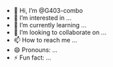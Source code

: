 - 👋 Hi, I’m @G403-combo
- 👀 I’m interested in ...
- 🌱 I’m currently learning ...
- 💞️ I’m looking to collaborate on ...
- 📫 How to reach me ...
- 😄 Pronouns: ...
- ⚡ Fun fact: ...

<!---
G403-combo/G403-combo is a ✨ special ✨ repository because its `README.md` (this file) appears on your GitHub profile.
You can click the Preview link to take a look at your changes.
--->
